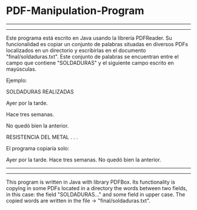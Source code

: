 # PDF-Manipulation-Program
------------------------------------------------------
------------------------------------------------------
Este programa está escrito en Java usando la librería PDFReader. Su funcionalidad es copiar un conjunto de palabras situadas en diversos PDFs localizados en un directorio y escribirlas en el documento "final/soldaduras.txt". Este conjunto de palabras se encuentran entre el campo que contiene "SOLDADURAS" y el siguiente campo escrito en mayúsculas.

Ejemplo:

SOLDADURAS REALIZADAS

Ayer por la tarde.

Hace tres semanas.

No quedó bien la anterior.


RESISTENCIA DEL METAL
.
.
.

El programa copiaría solo:

Ayer por la tarde.
Hace tres semanas.
No quedó bien la anterior.

------------------------------------------------------
------------------------------------------------------
This program is written in Java with library PDFBox. Its functionality is copying in some PDFs located in a directory the words between two fields, in this case: the field "SOLDADURAS..." and some field in upper case. The copied words are written in the file -> "final/soldaduras.txt".
